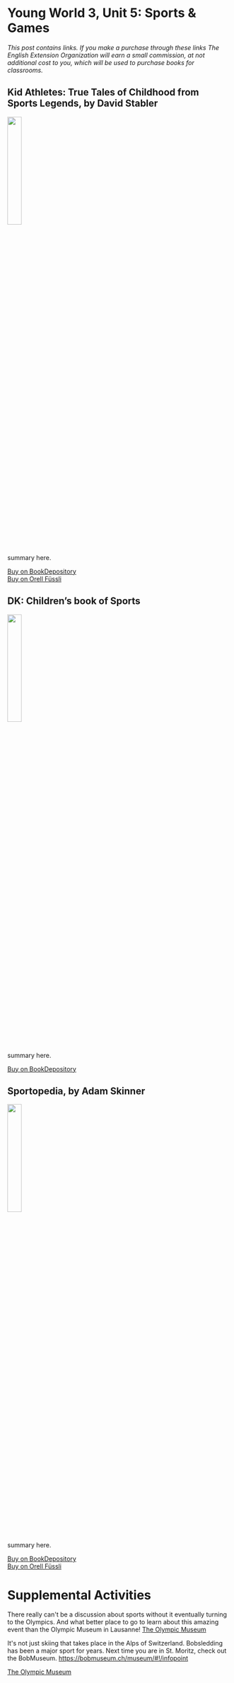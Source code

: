 # Young World 3, Unit 5: Sports & Games

*This post contains links. If you make a purchase through these links The English Extension Organization will earn a small commission, at not additional cost to you, which will be used to purchase books for classrooms.*


## Kid Athletes: True Tales of Childhood from Sports Legends, by David Stabler

<img src="https://imgur.com/ovWMRrl.png" width="25%" />

summary here.

<a href="https://www.bookdepository.com/Kid-Athletes-David-Stabler/9781594748028?ref=grid-view&qid=1665928260307&sr=1-1" rel="nofollow"> Buy on BookDepository</a>  
<a href="https://www.orellfuessli.ch/shop/home/artikeldetails/A1035793246" rel="nofollow">Buy on Orell Füssli</a>

## DK: Children’s book of Sports

<img src="https://imgur.com/COT8oyE.png" width="25%" />

summary here.

<a href="https://www.bookdepository.com/Childrens-Book-Sport-DK/9781405368506?ref=grid-view&qid=1665929123129&sr=1-4" rel="nofollow"> Buy on BookDepository</a>  

## Sportopedia, by Adam Skinner

<img src="https://imgur.com/4TlTy00.png" width="25%" />

summary here.

<a href="https://www.bookdepository.com/Sportopedia-Adam-Skinner/9781786030849?ref=grid-view&qid=1665928910005&sr=1-1" rel="nofollow"> Buy on BookDepository</a>  
<a href="https://www.orellfuessli.ch/shop/home/artikeldetails/A1048100234" rel="nofollow">Buy on Orell Füssli</a>

# Supplemental Activities

There really can't be a discussion about sports without it eventually turning to the Olympics.  And what better place to go to learn about this amazing event than the Olympic Museum in Lausanne!
<a href="https://olympics.com/museum/" rel="nofollow"> The Olympic Museum</a> 


It's not just skiing that takes place in the Alps of Switzerland.  Bobsledding has been a major sport for years.  Next time you are in St. Moritz, check out the BobMuseum.  https://bobmuseum.ch/museum/#!/infopoint

<a href="https://olympics.com/museum/" rel="nofollow"> The Olympic Museum</a> 


<!--stackedit_data:
eyJoaXN0b3J5IjpbMjEyMzUxMTI1MiwtMTQwNjk2NTg5NSwtNz
E2ODk3OTIzXX0=
-->